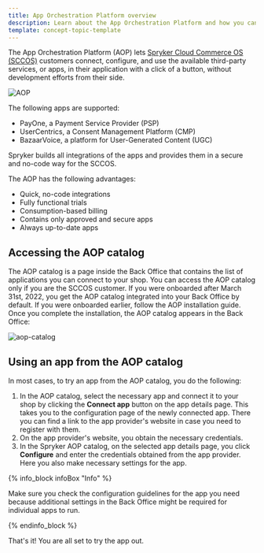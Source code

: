 ```yaml
---
title: App Orchestration Platform overview
description: Learn about the App Orchestration Platform and how you can use it.
template: concept-topic-template
---
```


The App Orchestration Platform (AOP) lets [Spryker Cloud Commerce OS (SCCOS)](/docs/cloud/dev/spryker-cloud-commerce-os/getting-started-with-the-spryker-cloud-commerce-os.html) customers connect, configure, and use the available third-party services, or apps, in their application with a click of a button, without development efforts from their side.

![AOP](https://spryker.s3.eu-central-1.amazonaws.com/docs/aop/app-orchestration-platform-overview/aop.png)

The following apps are supported:

- PayOne, a Payment Service Provider (PSP)
- UserCentrics, a Consent Management Platform (CMP)
- BazaarVoice, a platform for User-Generated Content (UGC)

<!---Add links to the general apps descriptions, once available-->

Spryker builds all integrations of the apps and provides them in a secure and no-code way for the SCCOS.

The AOP has the following advantages:

- Quick, no-code integrations
- Fully functional trials
- Consumption-based billing
- Contains only approved and secure apps
- Always up-to-date apps

## Accessing the AOP catalog

The AOP catalog is a page inside the Back Office that contains the list of applications you can connect to your shop. 
You can access the AOP catalog only if you are the SCCOS customer. If you were onboarded after March 31st, 2022, you get the AOP catalog integrated into your Back Office by default. If you were onboarded earlier, follow the AOP installation guide<!---LINK once available-->. Once you complete the installation, the AOP catalog appears in the Back Office:

![aop-catalog](https://spryker.s3.eu-central-1.amazonaws.com/docs/aop/app-orchestration-platform-overview/aop-catalog.png)

## Using an app from the AOP catalog

In most cases, to try an app from the AOP catalog, you do the following:

1. In the AOP catalog, select the necessary app and connect it to your shop by clicking the **Connect app** button on the app details page. This takes you to the configuration page of the newly connected app. There you can find a link to the app provider's website in case you need to register with them.
2. On the app provider's website, you obtain the necessary credentials.
3. In the Spryker AOP catalog, on the selected app details page, you click **Configure** and enter the credentials obtained from the app provider. Here you also make necessary settings for the app.

{% info_block infoBox "Info" %}

Make sure you check the configuration guidelines<!---LINK--> for the app you need because additional settings in the Back Office might be required for individual apps to run.

{% endinfo_block %}

That's it! You are all set to try the app out. 

